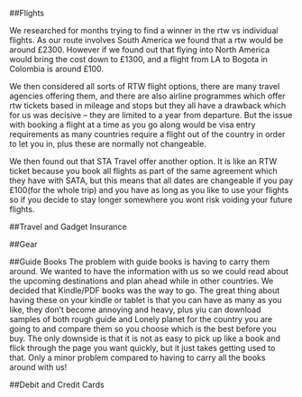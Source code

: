 ##Flights

We researched for months trying to find a winner in the rtw vs individual flights. As our route involves South America we found that a rtw would be around £2300. However if we found out that flying into North America would bring the cost down to £1300, and a flight from LA to Bogota in Colombia is around £100.

We then considered all sorts of RTW flight options, there are many travel agencies offering them, and there are also airline programmes which offer rtw tickets based in mileage and stops but they all have a drawback which for us was decisive – they are limited to a year from departure. But the issue with booking a flight at a time as you go along would be visa entry requirements as many countries require a flight out of the country in order to let you in, plus these are normally not changeable.

We then found out that STA Travel offer another option. It is like an RTW ticket because you book all flights as part of the same agreement which they have with SATA, but this means that all dates are changeable if you pay £100(for the whole trip) and you have as long as you like to use your flights so if you decide to stay longer somewhere you wont risk voiding your future flights.

##Travel and Gadget Insurance

##Gear

##Guide Books
The problem with guide books is having to carry them around. We wanted to have the information with us so we could read about the upcoming destinations and plan ahead while in other countries. We decided that Kindle/PDF books was the way to go. The great thing about having these on your kindle or tablet is that you can have as many as you like, they don’t become annoying and heavy, plus yiu can download samples of both rough guide and Lonely planet for the country you are going to and compare them so you choose which is the best before you buy. The only downside is that it is not as easy to pick up like a book and flick through the page you want quickly, but it just takes getting used to that. Only a minor problem compared to having to carry all the books around with us!

##Debit and Credit Cards